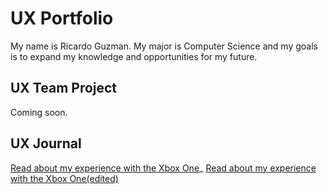 # UX Portfolio

My name is Ricardo Guzman. My major is Computer Science and my goals is to expand my knowledge and opportunities for my future. 

## UX Team Project

Coming soon.

## UX Journal

[Read about my experience with the Xbox One](j01/)_
[Read about my experience with the Xbox One(edited)](j02/)
